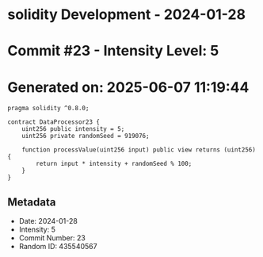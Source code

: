 ﻿# solidity Development - 2024-01-28
# Commit #23 - Intensity Level: 5
# Generated on: 2025-06-07 11:19:44
```solidity
pragma solidity ^0.8.0;

contract DataProcessor23 {
    uint256 public intensity = 5;
    uint256 private randomSeed = 919076;

    function processValue(uint256 input) public view returns (uint256) {
        return input * intensity + randomSeed % 100;
    }
}
```
## Metadata
- Date: 2024-01-28
- Intensity: 5
- Commit Number: 23
- Random ID: 435540567
